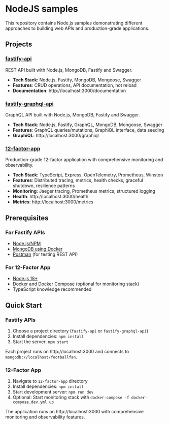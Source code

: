 # NodeJS samples

This repository contains Node.js samples demonstrating different approaches to building web APIs and production-grade applications.

## Projects

### [fastify-api](./fastify-api/)
REST API built with Node.js, MongoDB, Fastify and Swagger.

- **Tech Stack**: Node.js, Fastify, MongoDB, Mongoose, Swagger
- **Features**: CRUD operations, API documentation, hot reload
- **Documentation**: http://localhost:3000/documentation

### [fastify-graphql-api](./fastify-graphql-api/)
GraphQL API built with Node.js, MongoDB, Fastify and Swagger.

- **Tech Stack**: Node.js, Fastify, GraphQL, MongoDB, Mongoose, Swagger
- **Features**: GraphQL queries/mutations, GraphiQL interface, data seeding
- **GraphiQL**: http://localhost:3000/graphiql

### [12-factor-app](./12-factor-app/)
Production-grade 12-factor application with comprehensive monitoring and observability.

- **Tech Stack**: TypeScript, Express, OpenTelemetry, Prometheus, Winston
- **Features**: Distributed tracing, metrics, health checks, graceful shutdown, resilience patterns
- **Monitoring**: Jaeger tracing, Prometheus metrics, structured logging
- **Health**: http://localhost:3000/health
- **Metrics**: http://localhost:3000/metrics

## Prerequisites

### For Fastify APIs
- [Node.js/NPM](https://nodejs.org/en/)
- [MongoDB using Docker](https://github.com/fabianmagrini/docker-samples/tree/master/mongo)
- [Postman](https://www.postman.com/) (for testing REST API)

### For 12-Factor App
- [Node.js 18+](https://nodejs.org/en/)
- [Docker and Docker Compose](https://docs.docker.com/) (optional for monitoring stack)
- TypeScript knowledge recommended

## Quick Start

### Fastify APIs
1. Choose a project directory (`fastify-api` or `fastify-graphql-api`)
2. Install dependencies: `npm install`
3. Start the server: `npm start`

Each project runs on http://localhost:3000 and connects to `mongodb://localhost/footballfan`.

### 12-Factor App
1. Navigate to `12-factor-app` directory
2. Install dependencies: `npm install`
3. Start development server: `npm run dev`
4. Optional: Start monitoring stack with `docker-compose -f docker-compose.dev.yml up`

The application runs on http://localhost:3000 with comprehensive monitoring and observability features.
